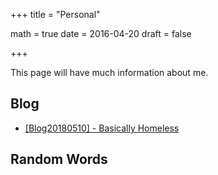 +++
title = "Personal"

math = true
date = 2016-04-20
draft = false

+++

This page will have much information about me. 

## Blog

- [[Blog20180510] - Basically Homeless ](/post/blog_2018_05_10)


## Random Words
